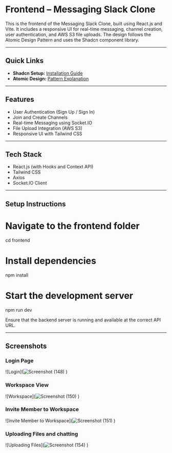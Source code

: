 # Frontend – Messaging Slack Clone

This is the frontend of the Messaging Slack Clone, built using React.js and Vite. It includes a responsive UI for real-time messaging, channel creation, user authentication, and AWS S3 file uploads. The design follows the Atomic Design Pattern and uses the Shadcn component library.

---

## Quick Links

- **Shadcn Setup:** [Installation Guide](https://ui.shadcn.com/docs/installation/vite)
- **Atomic Design:** [Pattern Explanation](https://medium.com/@janelle.wg/atomic-design-pattern-how-to-structure-your-react-application-2bb4d9ca5f97)

---

## Features

- User Authentication (Sign Up / Sign In)
- Join and Create Channels
- Real-time Messaging using Socket.IO
- File Upload Integration (AWS S3)
- Responsive UI with Tailwind CSS

---

## Tech Stack

- React.js (with Hooks and Context API)
- Tailwind CSS
- Axios
- Socket.IO Client

---

## Setup Instructions


# Navigate to the frontend folder
cd frontend

# Install dependencies
npm install

# Start the development server
npm run dev

Ensure that the backend server is running and available at the correct API URL.


---
## Screenshots


### Login Page
![Login](![Screenshot (148)](https://github.com/user-attachments/assets/081f7108-9a97-48b6-82fb-a5f96ae2a8ba)
)

### Workspace View
![Workspace](![Screenshot (150)](https://github.com/user-attachments/assets/9f644863-c0c7-48a5-a6c1-8c0d780dd661)
)

### Invite Member to Workspace
![Invite Member to Workspace](![Screenshot (151)](https://github.com/user-attachments/assets/c68d498a-f0e1-4d74-9d70-03b9e99f0b2d)
)

### Uploading Files and chatting
![Uploading Files](![Screenshot (154)](https://github.com/user-attachments/assets/9592d239-1117-45d5-8ed1-19776a7a41a0)
)

